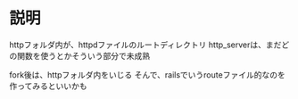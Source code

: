 # 説明
httpフォルダ内が、httpdファイルのルートディレクトリ
http_serverは、まだどの関数を使うとかそういう部分で未成熟

fork後は、httpフォルダ内をいじる
そんで、railsでいうrouteファイル的なのを作ってみるといいかも
